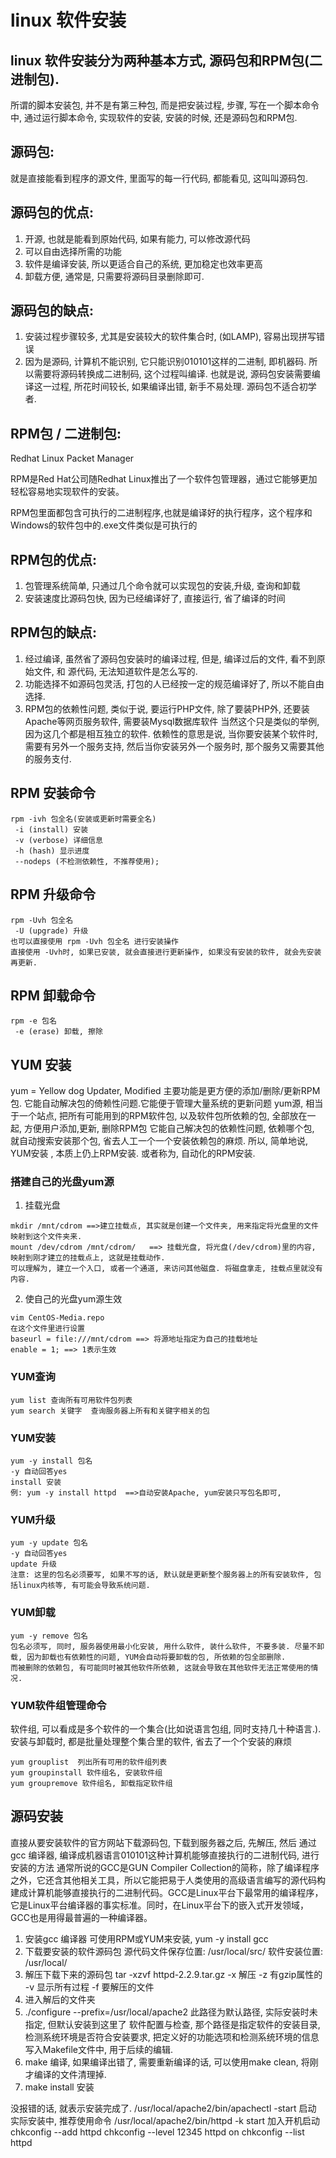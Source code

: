 # linux 软件安装
## linux 软件安装分为两种基本方式, 源码包和RPM包(二进制包). 

所谓的脚本安装包, 并不是有第三种包, 而是把安装过程, 步骤, 写在一个脚本命令中, 通过运行脚本命令, 实现软件的安装, 安装的时候, 还是源码包和RPM包.

## 源码包:

就是直接能看到程序的源文件, 里面写的每一行代码, 都能看见, 这叫叫源码包.

## 源码包的优点:
1. 开源, 也就是能看到原始代码, 如果有能力, 可以修改源代码
2. 可以自由选择所需的功能
3. 软件是编译安装, 所以更适合自己的系统, 更加稳定也效率更高
4. 卸载方便, 通常是, 只需要将源码目录删除即可.

## 源码包的缺点:
1. 安装过程步骤较多, 尤其是安装较大的软件集合时, (如LAMP), 容易出现拼写错误
2. 因为是源码, 计算机不能识别, 它只能识别010101这样的二进制, 即机器码. 所以需要将源码转换成二进制码, 这个过程叫编译. 也就是说, 
源码包安装需要编译这一过程, 所花时间较长, 如果编译出错, 新手不易处理. 源码包不适合初学者.

## RPM包 / 二进制包:
Redhat Linux Packet Manager

RPM是Red Hat公司随Redhat Linux推出了一个软件包管理器，通过它能够更加轻松容易地实现软件的安装。

RPM包里面都包含可执行的二进制程序,也就是编译好的执行程序，这个程序和Windows的软件包中的.exe文件类似是可执行的

## RPM包的优点:
1. 包管理系统简单, 只通过几个命令就可以实现包的安装,升级, 查询和卸载
2. 安装速度比源码包快, 因为已经编译好了, 直接运行, 省了编译的时间

## RPM包的缺点:
1. 经过编译, 虽然省了源码包安装时的编译过程, 但是, 编译过后的文件, 看不到原始文件, 和 源代码, 无法知道软件是怎么写的.
2. 功能选择不如源码包灵活, 打包的人已经按一定的规范编译好了, 所以不能自由选择.
3. RPM包的依赖性问题, 类似于说, 要运行PHP文件, 除了要装PHP外, 还要装Apache等网页服务软件, 需要装Mysql数据库软件
当然这个只是类似的举例, 因为这几个都是相互独立的软件. 依赖性的意思是说, 当你要安装某个软件时, 需要有另外一个服务支持, 然后当你安装另外一个服务时, 那个服务又需要其他的服务支付.

## RPM 安装命令
```
rpm -ivh 包全名(安装或更新时需要全名)
 -i (install) 安装
 -v (verbose) 详细信息
 -h (hash) 显示进度
 --nodeps (不检测依赖性, 不推荐使用);
```

## RPM 升级命令
```
rpm -Uvh 包全名
 -U (upgrade) 升级
也可以直接使用 rpm -Uvh 包全名 进行安装操作
直接使用 -Uvh时, 如果已安装, 就会直接进行更新操作, 如果没有安装的软件, 就会先安装再更新.
```

## RPM 卸载命令
```
rpm -e 包名
 -e (erase) 卸载, 擦除
 ```

## YUM 安装
yum = Yellow dog Updater, Modified
主要功能是更方便的添加/删除/更新RPM包. 它能自动解决包的倚赖性问题.它能便于管理大量系统的更新问题
yum源, 相当于一个站点, 把所有可能用到的RPM软件包, 以及软件包所依赖的包, 全部放在一起, 方便用户添加,更新, 删除RPM包
它能自己解决包的依赖性问题, 依赖哪个包, 就自动搜索安装那个包, 省去人工一个一个安装依赖包的麻烦.
所以, 简单地说, YUM安装 , 本质上仍上RPM安装. 或者称为, 自动化的RPM安装.

### 搭建自己的光盘yum源
1. 挂载光盘
```
mkdir /mnt/cdrom ==>建立挂载点, 其实就是创建一个文件夹, 用来指定将光盘里的文件映射到这个文件夹来.
mount /dev/cdrom /mnt/cdrom/   ==> 挂载光盘, 将光盘(/dev/cdrom)里的内容, 映射到刚才建立的挂载点上, 这就是挂载动作.
可以理解为, 建立一个入口, 或者一个通道, 来访问其他磁盘. 将磁盘拿走, 挂载点里就没有内容.
```
2. 使自己的光盘yum源生效
```
vim CentOS-Media.repo 
在这个文件里进行设置
baseurl = file:///mnt/cdrom ==> 将源地址指定为自己的挂载地址
enable = 1; ==> 1表示生效
```

### YUM查询
```
yum list 查询所有可用软件包列表
yum search 关键字  查询服务器上所有和关键字相关的包
```

### YUM安装
```
yum -y install 包名
-y 自动回答yes
install 安装
例: yum -y install httpd  ==>自动安装Apache, yum安装只写包名即可, 
```

### YUM升级
```
yum -y update 包名
-y 自动回答yes
update 升级
注意: 这里的包名必须要写, 如果不写的话, 默认就是更新整个服务器上的所有安装软件, 包括linux内核等, 有可能会导致系统问题.
```

### YUM卸载
```
yum -y remove 包名
包名必须写, 同时, 服务器使用最小化安装, 用什么软件, 装什么软件, 不要多装. 尽量不卸载, 因为卸载也有依赖性的问题, YUM会自动将要卸载的包, 所依赖的包全部删除.
而被删除的依赖包, 有可能同时被其他软件所依赖, 这就会导致在其他软件无法正常使用的情况.
```

### YUM软件组管理命令
软件组, 可以看成是多个软件的一个集合(比如说语言包组, 同时支持几十种语言.). 安装与卸载时, 都是批量处理整个集合里的软件, 省去了一个个安装的麻烦
```
yum grouplist  列出所有可用的软件组列表
yum groupinstall 软件组名, 安装软件组
yum groupremove 软件组名, 卸载指定软件组
```
## 源码安装
直接从要安装软件的官方网站下载源码包, 下载到服务器之后, 先解压, 然后 通过 gcc 编译器, 编译成机器语言010101这种计算机能够直接执行的二进制代码, 进行安装的方法
通常所说的GCC是GUN Compiler Collection的简称，除了编译程序之外，它还含其他相关工具，所以它能把易于人类使用的高级语言编写的源代码构建成计算机能够直接执行的二进制代码。GCC是Linux平台下最常用的编译程序，它是Linux平台编译器的事实标准。同时，在Linux平台下的嵌入式开发领域，GCC也是用得最普遍的一种编译器。
1. 安装gcc 编译器 
可使用RPM或YUM来安装, yum -y install gcc
2. 下载要安装的软件源码包
源代码文件保存位置: /usr/local/src/
软件安装位置: /usr/local/
3. 解压下载下来的源码包
tar -xzvf httpd-2.2.9.tar.gz
-x 解压
-z 有gzip属性的
-v 显示所有过程
-f 要解压的文件
4. 进入解后的文件夹
5. ./configure --prefix=/usr/local/apache2
此路径为默认路径, 实际安装时未指定, 但默认安装到这里了
软件配置与检查, 那个路径是指定软件的安装目录, 检测系统环境是否符合安装要求, 把定义好的功能选项和检测系统环境的信息写入Makefile文件中, 用于后续的编辑.
6. make
编译, 如果编译出错了, 需要重新编译的话, 可以使用make clean, 将刚才编译的文件清理掉.
7. make install
安装

没报错的话, 就表示安装完成了.
/usr/local/apache2/bin/apachectl -start 启动
实际安装中, 推荐使用命令
/usr/local/apache2/bin/httpd -k start
加入开机启动
chkconfig --add httpd
chkconfig --level 12345 httpd on
chkconfig --list httpd





